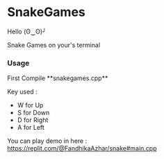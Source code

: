 # SnakeGames
Hello (ʘ‿ʘ)╯

Snake Games on your's terminal
<h3> Usage </h3>
<p> First Compile **snakegames.cpp**</p>

Key used :

- W for Up
- S for Down
- D for Right
- A for Left

You can play demo in here : https://replit.com/@FandhikaAzhar/snake#main.cpp
